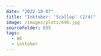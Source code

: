 ```yaml
---
date: "2022-10-07"
title: "Inktober: 'Scallop' (2/4)"
image: /images/plots/696.jpg
sourceFolder: 695
tags:
  - A6
  - inktober
---
```


